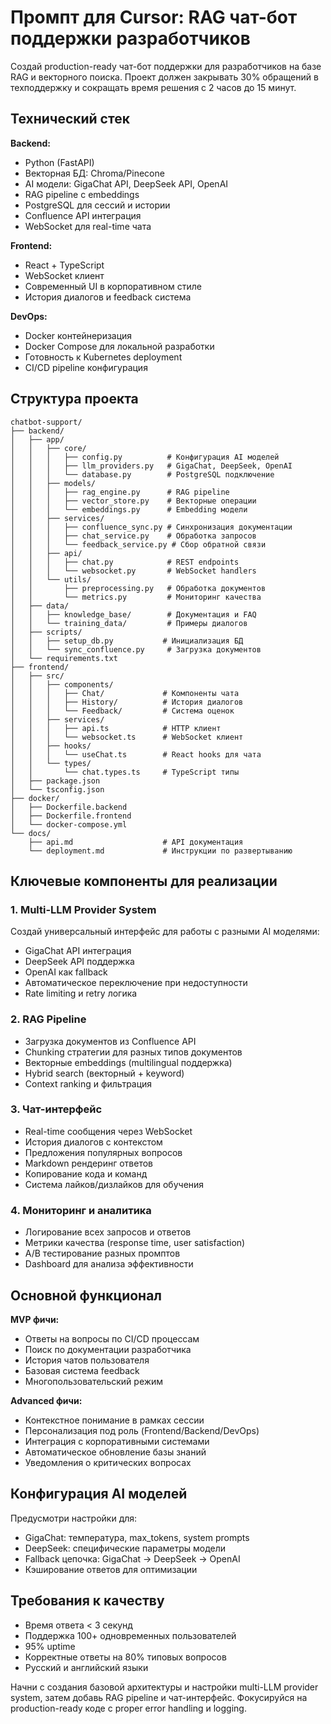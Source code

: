 # Промпт для Cursor: RAG чат-бот поддержки разработчиков

Создай production-ready чат-бот поддержки для разработчиков на базе RAG и векторного поиска. Проект должен закрывать 30% обращений в техподдержку и сокращать время решения с 2 часов до 15 минут.

## Технический стек

**Backend:**
- Python (FastAPI)
- Векторная БД: Chroma/Pinecone
- AI модели: GigaChat API, DeepSeek API, OpenAI
- RAG pipeline с embeddings
- PostgreSQL для сессий и истории
- Confluence API интеграция
- WebSocket для real-time чата

**Frontend:**
- React + TypeScript
- WebSocket клиент
- Современный UI в корпоративном стиле
- История диалогов и feedback система

**DevOps:**
- Docker контейнеризация
- Docker Compose для локальной разработки
- Готовность к Kubernetes deployment
- CI/CD pipeline конфигурация

## Структура проекта

```
chatbot-support/
├── backend/
│   ├── app/
│   │   ├── core/
│   │   │   ├── config.py          # Конфигурация AI моделей
│   │   │   ├── llm_providers.py   # GigaChat, DeepSeek, OpenAI
│   │   │   └── database.py        # PostgreSQL подключение
│   │   ├── models/
│   │   │   ├── rag_engine.py      # RAG pipeline
│   │   │   ├── vector_store.py    # Векторные операции
│   │   │   └── embeddings.py      # Embedding модели
│   │   ├── services/
│   │   │   ├── confluence_sync.py # Синхронизация документации
│   │   │   ├── chat_service.py    # Обработка запросов
│   │   │   └── feedback_service.py # Сбор обратной связи
│   │   ├── api/
│   │   │   ├── chat.py            # REST endpoints
│   │   │   └── websocket.py       # WebSocket handlers
│   │   └── utils/
│   │       ├── preprocessing.py   # Обработка документов
│   │       └── metrics.py         # Мониторинг качества
│   ├── data/
│   │   ├── knowledge_base/        # Документация и FAQ
│   │   └── training_data/         # Примеры диалогов
│   ├── scripts/
│   │   ├── setup_db.py           # Инициализация БД
│   │   └── sync_confluence.py     # Загрузка документов
│   └── requirements.txt
├── frontend/
│   ├── src/
│   │   ├── components/
│   │   │   ├── Chat/             # Компоненты чата
│   │   │   ├── History/          # История диалогов
│   │   │   └── Feedback/         # Система оценок
│   │   ├── services/
│   │   │   ├── api.ts            # HTTP клиент
│   │   │   └── websocket.ts      # WebSocket клиент
│   │   ├── hooks/
│   │   │   └── useChat.ts        # React hooks для чата
│   │   └── types/
│   │       └── chat.types.ts     # TypeScript типы
│   ├── package.json
│   └── tsconfig.json
├── docker/
│   ├── Dockerfile.backend
│   ├── Dockerfile.frontend
│   └── docker-compose.yml
└── docs/
    ├── api.md                    # API документация
    └── deployment.md             # Инструкции по развертыванию
```

## Ключевые компоненты для реализации

### 1. Multi-LLM Provider System
Создай универсальный интерфейс для работы с разными AI моделями:
- GigaChat API интеграция
- DeepSeek API поддержка  
- OpenAI как fallback
- Автоматическое переключение при недоступности
- Rate limiting и retry логика

### 2. RAG Pipeline
- Загрузка документов из Confluence API
- Chunking стратегии для разных типов документов
- Векторные embeddings (multilingual поддержка)
- Hybrid search (векторный + keyword)
- Context ranking и фильтрация

### 3. Чат-интерфейс
- Real-time сообщения через WebSocket
- История диалогов с контекстом
- Предложения популярных вопросов
- Markdown рендеринг ответов
- Копирование кода и команд
- Система лайков/дизлайков для обучения

### 4. Мониторинг и аналитика
- Логирование всех запросов и ответов
- Метрики качества (response time, user satisfaction)
- A/B тестирование разных промптов
- Dashboard для анализа эффективности

## Основной функционал

**MVP фичи:**
- Ответы на вопросы по CI/CD процессам
- Поиск по документации разработчика
- История чатов пользователя
- Базовая система feedback
- Многопользовательский режим

**Advanced фичи:**
- Контекстное понимание в рамках сессии  
- Персонализация под роль (Frontend/Backend/DevOps)
- Интеграция с корпоративными системами
- Автоматическое обновление базы знаний
- Уведомления о критических вопросах

## Конфигурация AI моделей

Предусмотри настройки для:
- GigaChat: температура, max_tokens, system prompts
- DeepSeek: специфические параметры модели
- Fallback цепочка: GigaChat → DeepSeek → OpenAI
- Кэширование ответов для оптимизации

## Требования к качеству

- Время ответа < 3 секунд
- Поддержка 100+ одновременных пользователей
- 95% uptime
- Корректные ответы на 80% типовых вопросов
- Русский и английский языки

Начни с создания базовой архитектуры и настройки multi-LLM provider system, затем добавь RAG pipeline и чат-интерфейс. Фокусируйся на production-ready коде с proper error handling и logging.